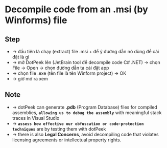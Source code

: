 
# Decompile code from an .msi (by Winforms) file

## Step
* -> đầu tiên là chạy (extract) file .msi + để ý đường dẫn nó dùng để cài đặt là gì
* -> mở DotPeek lên (JetBrain tool để decompile code C# .NET) -> chọn File -> Open -> chọn đường dẫn ta cài đặt app
* -> chọn file .exe (tên file là tên Winform project) -> OK
* -> giờ mở ra xem

## Note
* -> dotPeek can generate **.pdb** (Program Database) files for compiled assemblies, **`allowing us to debug the assembly`** with meaningful stack traces in Visual Studio
* -> **`assess how effective our obfuscation or code-protection techniques`** are by testing them with dotPeek
* -> there is also **Legal Concerns**, avoid decompiling code that violates licensing agreements or intellectual property rights.